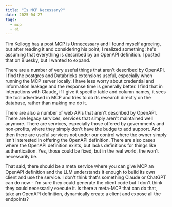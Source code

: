 ```yaml
---
title: "Is MCP Necessary?"
date: 2025-04-27
tags:
  - mcp
  - ai
---
```


Tim Kellogg has a post [MCP is Unnecessary](https://timkellogg.me/blog/2025/04/27/mcp-is-unnecessary) and I found myself agreeing, but after reading it and considering his point, I realized something: he's assuming that everything is described by an OpenAPI definition. I posted that on Bluesky, but I wanted to expand. 

There are a number of very useful things that aren't described by OpenAPI. I find the postgres and Databricks extensions useful, especially when running the MCP server locally. I have less worry about credential and information leakage and the response time is generally better. I find that in interactions with Claude, if I give it specific table and column names, it sees the tool advertised in MCP and tries to do its research directly on the database, rather than making me do it. 

There are also a number of web APIs that aren't described by OpenAPI. There are legacy services, services that simply aren't maintained well anymore. There are services, especially those offered by governments and non-profits, where they simply don't have the budge to add support. And then there are useful services not under our control where the owner simply isn't interested in offering the OpenAPI definition. There are also cases where the OpenAPI definition exists, but lacks definitions for things like authentication. Yes, those could be fixed, but in the real world, the won't necessarily be.

That said, there should be a meta service where you can give MCP an OpenAPI definition and the LLM understands it enough to build its own client and use the service. I don't think that's something Claude or ChatGPT can do now - I'm sure they could generate the client code but I don't think they could necessarily execute it. Is there a meta-MCP that can do that, take an OpenAPI definition, dynamically create a client and expose all the endpoints? 